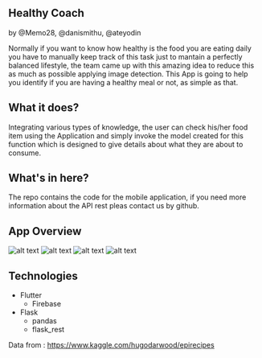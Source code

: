 
## Healthy Coach
by @Memo28, @danismithu, @ateyodin

Normally if you want to know how healthy is the food you are eating daily you have to manually keep track of this task just to mantain a perfectly balanced lifestyle, the team came up with this amazing idea to reduce this as much as possible applying image detection. This App is going to help you identify if you are having a healthy meal or not, as simple as that.

## What it does?

Integrating various types of knowledge, the user can check his/her food item using the Application and simply invoke the model created for this function which is designed to give details about what they are about to consume.

## What's in here?

The repo contains the code for the mobile application, if you need more information about the API rest pleas contact us by github. 

## App Overview
![alt text](https://res.cloudinary.com/memovdg/image/upload/c_scale,w_200/v1574446870/14f108ce-fb68-466e-bee8-e57b5d369a87_opugmk.jpg) ![alt text](https://res.cloudinary.com/memovdg/image/upload/c_scale,w_200/v1574446870/2c04f5c7-b9e9-4f99-8700-dddb56d3ef6c_psfknx.jpg) ![alt text](https://res.cloudinary.com/memovdg/image/upload/c_scale,w_200/v1574446870/WhatsApp_Image_2019-11-22_at_12.19.23_ppuc9v.jpg) ![alt text](https://res.cloudinary.com/memovdg/image/upload/c_scale,w_200/v1574484277/WhatsApp_Image_2019-11-22_at_22.43.47_kok672.jpg)

## Technologies
* Flutter
  * Firebase
* Flask
  * pandas
  * flask_rest

Data from : https://www.kaggle.com/hugodarwood/epirecipes
  

